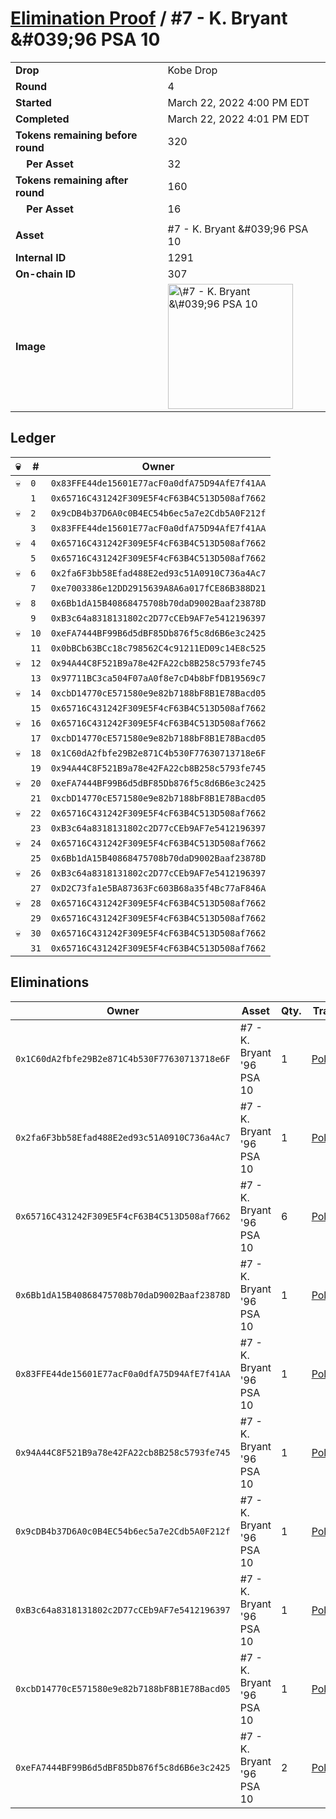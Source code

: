 # [Elimination Proof](./readme.md) / \#7 - K. Bryant &\#039;96 PSA 10

|                                       |                                                                                                                                                                                                      |
| ------------------------------------- | ---------------------------------------------------------------------------------------------------------------------------------------------------------------------------------------------------- |
| **Drop**                              | Kobe Drop                                                                                                                                                                                            |
| **Round**                             | 4                                                                                                                                                                                                    |
| **Started**                           | March 22, 2022 4:00 PM EDT                                                                                                                                                                           |
| **Completed**                         | March 22, 2022 4:01 PM EDT                                                                                                                                                                           |
| **Tokens remaining before round**     | 320                                                                                                                                                                                                  |
| **&nbsp;&nbsp;&nbsp;&nbsp;Per Asset** | 32                                                                                                                                                                                                   |
| **Tokens remaining after round**      | 160                                                                                                                                                                                                  |
| **&nbsp;&nbsp;&nbsp;&nbsp;Per Asset** | 16                                                                                                                                                                                                   |
|                                       |                                                                                                                                                                                                      |
| **Asset**                             | \#7 - K. Bryant &\#039;96 PSA 10                                                                                                                                                                     |
| **Internal ID**                       | 1291                                                                                                                                                                                                 |
| **On-chain ID**                       | 307                                                                                                                                                                                                  |
| **Image**                             | <img src="https://tcdn.blokpax.com/95d5aeda-8536-4d47-aaa2-f44f1b233204/dcad34a42b770083ac3245ba0675252dc0d951c5b505708dbe8adfa33eb9d6bd.jpg" height="200" alt="\#7 - K. Bryant &\#039;96 PSA 10" /> |

## Ledger

| 💀  | #    | Owner                                        |
| --- | ---- | -------------------------------------------- |
| 💀  | `0`  | `0x83FFE44de15601E77acF0a0dfA75D94AfE7f41AA` |
|     | `1`  | `0x65716C431242F309E5F4cF63B4C513D508af7662` |
| 💀  | `2`  | `0x9cDB4b37D6A0c0B4EC54b6ec5a7e2Cdb5A0F212f` |
|     | `3`  | `0x83FFE44de15601E77acF0a0dfA75D94AfE7f41AA` |
| 💀  | `4`  | `0x65716C431242F309E5F4cF63B4C513D508af7662` |
|     | `5`  | `0x65716C431242F309E5F4cF63B4C513D508af7662` |
| 💀  | `6`  | `0x2fa6F3bb58Efad488E2ed93c51A0910C736a4Ac7` |
|     | `7`  | `0xe7003386e12DD2915639A8A6a017fCE86B388D21` |
| 💀  | `8`  | `0x6Bb1dA15B40868475708b70daD9002Baaf23878D` |
|     | `9`  | `0xB3c64a8318131802c2D77cCEb9AF7e5412196397` |
| 💀  | `10` | `0xeFA7444BF99B6d5dBF85Db876f5c8d6B6e3c2425` |
|     | `11` | `0x0bBCb63BCc18c798562C4c91211ED09c14E8c525` |
| 💀  | `12` | `0x94A44C8F521B9a78e42FA22cb8B258c5793fe745` |
|     | `13` | `0x97711BC3ca504F07aA0f8e7cD4b8bFfDB19569c7` |
| 💀  | `14` | `0xcbD14770cE571580e9e82b7188bF8B1E78Bacd05` |
|     | `15` | `0x65716C431242F309E5F4cF63B4C513D508af7662` |
| 💀  | `16` | `0x65716C431242F309E5F4cF63B4C513D508af7662` |
|     | `17` | `0xcbD14770cE571580e9e82b7188bF8B1E78Bacd05` |
| 💀  | `18` | `0x1C60dA2fbfe29B2e871C4b530F77630713718e6F` |
|     | `19` | `0x94A44C8F521B9a78e42FA22cb8B258c5793fe745` |
| 💀  | `20` | `0xeFA7444BF99B6d5dBF85Db876f5c8d6B6e3c2425` |
|     | `21` | `0xcbD14770cE571580e9e82b7188bF8B1E78Bacd05` |
| 💀  | `22` | `0x65716C431242F309E5F4cF63B4C513D508af7662` |
|     | `23` | `0xB3c64a8318131802c2D77cCEb9AF7e5412196397` |
| 💀  | `24` | `0x65716C431242F309E5F4cF63B4C513D508af7662` |
|     | `25` | `0x6Bb1dA15B40868475708b70daD9002Baaf23878D` |
| 💀  | `26` | `0xB3c64a8318131802c2D77cCEb9AF7e5412196397` |
|     | `27` | `0xD2C73fa1e5BA87363Fc603B68a35f4Bc77aF846A` |
| 💀  | `28` | `0x65716C431242F309E5F4cF63B4C513D508af7662` |
|     | `29` | `0x65716C431242F309E5F4cF63B4C513D508af7662` |
| 💀  | `30` | `0x65716C431242F309E5F4cF63B4C513D508af7662` |
|     | `31` | `0x65716C431242F309E5F4cF63B4C513D508af7662` |

## Eliminations

| Owner                                        | Asset                      | Qty. | Transaction                                                                                                  |
| -------------------------------------------- | -------------------------- | ---- | ------------------------------------------------------------------------------------------------------------ |
| `0x1C60dA2fbfe29B2e871C4b530F77630713718e6F` | \#7 - K. Bryant '96 PSA 10 | 1    | [Polygonscan](https://polygonscan.com/tx/0xdd869a047c32b2b8f2a2904aeb66ea84afedb77e536e82ed8abc7926df47e1c6) |
| `0x2fa6F3bb58Efad488E2ed93c51A0910C736a4Ac7` | \#7 - K. Bryant '96 PSA 10 | 1    | [Polygonscan](https://polygonscan.com/tx/0xdace4de84ad30f74bf11622668c74aaa8f56313dfad9216732d303a32a1bd3fd) |
| `0x65716C431242F309E5F4cF63B4C513D508af7662` | \#7 - K. Bryant '96 PSA 10 | 6    | [Polygonscan](https://polygonscan.com/tx/0x9cd66148900399f44885c6f6e02f1ad9e201a6427116b62bfa90e414cd0b241c) |
| `0x6Bb1dA15B40868475708b70daD9002Baaf23878D` | \#7 - K. Bryant '96 PSA 10 | 1    | [Polygonscan](https://polygonscan.com/tx/0x8051432f4fb52c6d9f097ac7b16c1fc625c8a42d0b2065c157a35c00d4d6de2a) |
| `0x83FFE44de15601E77acF0a0dfA75D94AfE7f41AA` | \#7 - K. Bryant '96 PSA 10 | 1    | [Polygonscan](https://polygonscan.com/tx/0x191cf3bf25f96efc5175af0a0deadede5c0639551cf6082ecb22ee2c71aa1e5a) |
| `0x94A44C8F521B9a78e42FA22cb8B258c5793fe745` | \#7 - K. Bryant '96 PSA 10 | 1    | [Polygonscan](https://polygonscan.com/tx/0x154a24625fb79c0fa6d1336e3ef053e843be8e8e7d476727a41ec0341f9ae964) |
| `0x9cDB4b37D6A0c0B4EC54b6ec5a7e2Cdb5A0F212f` | \#7 - K. Bryant '96 PSA 10 | 1    | [Polygonscan](https://polygonscan.com/tx/0x21cb42e5370b608b75cddcd8c43e86a39fde167000d780024c05bffd1591cf5f) |
| `0xB3c64a8318131802c2D77cCEb9AF7e5412196397` | \#7 - K. Bryant '96 PSA 10 | 1    | [Polygonscan](https://polygonscan.com/tx/0xf119892408469fe23098a63df8e2f60bbeda17cb627ba7fd9e41c49f8fb12c87) |
| `0xcbD14770cE571580e9e82b7188bF8B1E78Bacd05` | \#7 - K. Bryant '96 PSA 10 | 1    | [Polygonscan](https://polygonscan.com/tx/0x0cb6ea8614ad7381fc9e51314bc127ae8df086195fdd345bff17225eca24190a) |
| `0xeFA7444BF99B6d5dBF85Db876f5c8d6B6e3c2425` | \#7 - K. Bryant '96 PSA 10 | 2    | [Polygonscan](https://polygonscan.com/tx/0x2d3d6001e2d3198055a763a714997bc9792fbc421e99c657268e284e0f8dbf75) |
